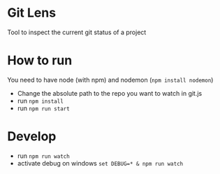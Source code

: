 Git Lens
========

Tool to inspect the current git status of a project

# How to run
You need to have node (with npm) and nodemon (`npm install nodemon`)

* Change the absolute path to the repo you want to watch in git.js
* run `npm install`
* run `npm run start`

# Develop
* run `npm run watch`
* activate debug on windows `set DEBUG=* & npm run watch`